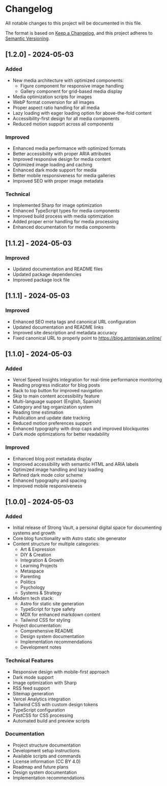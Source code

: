 # Changelog

All notable changes to this project will be documented in this file.

The format is based on [Keep a Changelog](https://keepachangelog.com/en/1.0.0/),
and this project adheres to [Semantic Versioning](https://semver.org/spec/v2.0.0.html).

## [1.2.0] - 2024-05-03

### Added

- New media architecture with optimized components:
  - Figure component for responsive image handling
  - Gallery component for grid-based media display
- Media optimization scripts for images
- WebP format conversion for all images
- Proper aspect ratio handling for all media
- Lazy loading with eager loading option for above-the-fold content
- Accessibility-first design for all media components
- Reduced motion support across all components

### Improved

- Enhanced media performance with optimized formats
- Better accessibility with proper ARIA attributes
- Improved responsive design for media content
- Optimized image loading and caching
- Enhanced dark mode support for media
- Better mobile responsiveness for media galleries
- Improved SEO with proper image metadata

### Technical

- Implemented Sharp for image optimization
- Enhanced TypeScript types for media components
- Improved build process with media optimization
- Added proper error handling for media processing
- Enhanced documentation for media components

## [1.1.2] - 2024-05-03

### Improved

- Updated documentation and README files
- Updated package dependencies
- Improved package lock file

## [1.1.1] - 2024-05-03

### Improved

- Enhanced SEO meta tags and canonical URL configuration
- Updated documentation and README links
- Improved site description and metadata accuracy
- Fixed canonical URL to properly point to https://blog.antoniwan.online/

## [1.1.0] - 2024-05-03

### Added

- Vercel Speed Insights integration for real-time performance monitoring
- Reading progress indicator for blog posts
- Back to top button for improved navigation
- Skip to main content accessibility feature
- Multi-language support (English, Spanish)
- Category and tag organization system
- Reading time estimation
- Publication and update date tracking
- Reduced motion preferences support
- Enhanced typography with drop caps and improved blockquotes
- Dark mode optimizations for better readability

### Improved

- Enhanced blog post metadata display
- Improved accessibility with semantic HTML and ARIA labels
- Optimized image handling and lazy loading
- Refined dark mode color scheme
- Enhanced typography and spacing
- Improved mobile responsiveness

## [1.0.0] - 2024-05-03

### Added

- Initial release of Strong Vault, a personal digital space for documenting systems and growth
- Core blog functionality with Astro static site generator
- Content structure for multiple categories:
  - Art & Expression
  - DIY & Creation
  - Integration & Growth
  - Learning Projects
  - Metaspace
  - Parenting
  - Politics
  - Psychology
  - Systems & Strategy
- Modern tech stack:
  - Astro for static site generation
  - TypeScript for type safety
  - MDX for enhanced markdown content
  - Tailwind CSS for styling
- Project documentation:
  - Comprehensive README
  - Design system documentation
  - Implementation recommendations
  - Development notes

### Technical Features

- Responsive design with mobile-first approach
- Dark mode support
- Image optimization with Sharp
- RSS feed support
- Sitemap generation
- Vercel Analytics integration
- Tailwind CSS with custom design tokens
- TypeScript configuration
- PostCSS for CSS processing
- Automated build and preview scripts

### Documentation

- Project structure documentation
- Development setup instructions
- Available scripts and commands
- License information (CC BY 4.0)
- Roadmap and future plans
- Design system documentation
- Implementation recommendations
